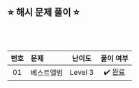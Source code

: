 ## ⭐️ 해시 문제 풀이 ⭐️ 

<br>

<!-- 💭 [진행 중]  ✔️ [완료] -->

<br>

| **번호** | **문제** | **난이도** | **풀이 여부** |
|:--------:|:--------|:----------:|:-----------:|
| 01 | 베스트앨범 | Level 3 | ✔️ [완료](https://github.com/yuuforest/Programmers/blob/main/python/%ED%95%B4%EC%8B%9C/%EB%B2%A0%EC%8A%A4%ED%8A%B8%EC%95%A8%EB%B2%94.py) |
